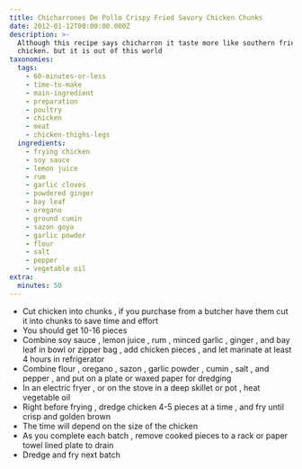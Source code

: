 ```yaml
---
title: Chicharrones De Pollo Crispy Fried Savory Chicken Chunks
date: 2012-01-12T00:00:00.000Z
description: >-
  Although this recipe says chicharron it taste more like southern fried
  chicken. but it is out of this world
taxonomies:
  tags:
    - 60-minutes-or-less
    - time-to-make
    - main-ingredient
    - preparation
    - poultry
    - chicken
    - meat
    - chicken-thighs-legs
  ingredients:
    - frying chicken
    - soy sauce
    - lemon juice
    - rum
    - garlic cloves
    - powdered ginger
    - bay leaf
    - oregano
    - ground cumin
    - sazon goya
    - garlic powder
    - flour
    - salt
    - pepper
    - vegetable oil
extra:
  minutes: 50
---
```

 - Cut chicken into chunks , if you purchase from a butcher have them cut it into chunks to save time and effort
 - You should get 10-16 pieces
 - Combine soy sauce , lemon juice , rum , minced garlic , ginger , and bay leaf in bowl or zipper bag , add chicken pieces , and let marinate at least 4 hours in refrigerator
 - Combine flour , oregano , sazon , garlic powder , cumin , salt , and pepper , and put on a plate or waxed paper for dredging
 - In an electric fryer , or on the stove in a deep skillet or pot , heat vegetable oil
 - Right before frying , dredge chicken 4-5 pieces at a time , and fry until crisp and golden brown
 - The time will depend on the size of the chicken
 - As you complete each batch , remove cooked pieces to a rack or paper towel lined plate to drain
 - Dredge and fry next batch

